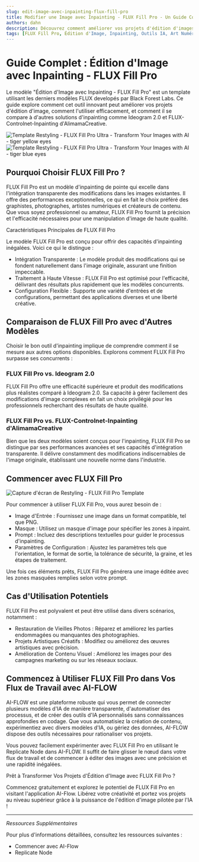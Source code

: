 ```yaml
---
slug: edit-image-avec-inpainting-flux-fill-pro
title: Modifier une Image avec Inpainting - FLUX Fill Pro - Un Guide Complet
authors: dahn
description: Découvrez comment améliorer vos projets d'édition d'images avec FLUX Fill Pro. Ce guide couvre ses fonctionnalités, des comparaisons avec d'autres solutions d'inpainting, et des conseils pour une utilisation efficace.
tags: [FLUX Fill Pro, Édition d'Image, Inpainting, Outils IA, Art Numérique]
---
```


<head>
  <meta name="twitter:card" content="summary_large_image"/>
  <meta name="twitter:title" content="Modifier une Image avec Inpainting - FLUX Fill Pro : Un Guide Complet" />
  <meta name="twitter:description" content="Explorez FLUX Fill Pro pour une édition d'image avancée. Découvrez ses fonctionnalités, comparaisons, et comment l'utiliser efficacement." />
  <meta name="twitter:creator" content="@AIFlowApp"/>
  <meta name="twitter:image" content="https://docs.ai-flow.net/img/blog-images/edit-image-with-inpainting-flux-fill-pro-3.png"/>
  <meta name="twitter:image:alt" content="Édition d'Image FLUX Fill Pro"/>
  <meta property="og:title" content="Modifier une Image avec Inpainting - FLUX Fill Pro : Un Guide Complet"/>
  <meta property="og:description" content="Améliorez votre édition d'image avec FLUX Fill Pro. Découvrez ses capacités, comparaisons, et conseils d'intégration."/>
  <meta property="og:image" content="https://docs.ai-flow.net/img/blog-images/edit-image-with-inpainting-flux-fill-pro-3.png"/>
</head>

# Guide Complet : Édition d'Image avec Inpainting - FLUX Fill Pro

Le modèle "Édition d'Image avec Inpainting - FLUX Fill Pro" est un template utilisant les derniers modèles FLUX developés par Black Forest Labs. Ce guide explore comment cet outil innovant peut améliorer vos projets d'édition d'image, comment l'utiliser efficacement, et comment il se compare à d'autres solutions d'inpainting comme Ideogram 2.0 et FLUX-Controlnet-Inpainting d'AlimamaCreative.

<div class="flex flex-row w-[50%] justify-center">
    <span class="w-40 h-full object-cover">
    <img src="/fr/img/blog-images/edit-image-with-inpainting-flux-fill-pro-1.png" alt="Template Restyling - FLUX Fill Pro Ultra - Transform Your Images with AI - tiger yellow eyes" />
    </span>
    <span class="w-40 h-full object-cover">
    <img src="/fr/img/blog-images/edit-image-with-inpainting-flux-fill-pro-2.png" alt="Template Restyling - FLUX Fill Pro Ultra - Transform Your Images with AI - tiger blue eyes" />
    </span>
</div>

## Pourquoi Choisir FLUX Fill Pro ?

FLUX Fill Pro est un modèle d'inpainting de pointe qui excelle dans l'intégration transparente des modifications dans les images existantes. Il offre des performances exceptionnelles, ce qui en fait le choix préféré des graphistes, photographes, artistes numériques et créateurs de contenu. Que vous soyez professionnel ou amateur, FLUX Fill Pro fournit la précision et l'efficacité nécessaires pour une manipulation d'image de haute qualité.

Caractéristiques Principales de FLUX Fill Pro

Le modèle FLUX Fill Pro est conçu pour offrir des capacités d'inpainting inégalées. Voici ce qui le distingue :

- Intégration Transparente : Le modèle produit des modifications qui se fondent naturellement dans l'image originale, assurant une finition impeccable.
- Traitement à Haute Vitesse : FLUX Fill Pro est optimisé pour l'efficacité, délivrant des résultats plus rapidement que les modèles concurrents.
- Configuration Flexible : Supporte une variété d'entrées et de configurations, permettant des applications diverses et une liberté créative.

## Comparaison de FLUX Fill Pro avec d'Autres Modèles

Choisir le bon outil d'inpainting implique de comprendre comment il se mesure aux autres options disponibles. Explorons comment FLUX Fill Pro surpasse ses concurrents :

### FLUX Fill Pro vs. Ideogram 2.0

FLUX Fill Pro offre une efficacité supérieure et produit des modifications plus réalistes comparé à Ideogram 2.0. Sa capacité à gérer facilement des modifications d'image complexes en fait un choix privilégié pour les professionnels recherchant des résultats de haute qualité.

### FLUX Fill Pro vs. FLUX-Controlnet-Inpainting d'AlimamaCreative

Bien que les deux modèles soient conçus pour l'inpainting, FLUX Fill Pro se distingue par ses performances avancées et ses capacités d'intégration transparente. Il délivre constamment des modifications indiscernables de l'image originale, établissant une nouvelle norme dans l'industrie.

## Commencer avec FLUX Fill Pro

![Capture d'écran de Restyling - FLUX Fill Pro Template](/img/blog-images/edit-image-with-inpainting-flux-fill-pro-3.png)

Pour commencer à utiliser FLUX Fill Pro, vous aurez besoin de :

- Image d'Entrée : Fournissez une image dans un format compatible, tel que PNG.
- Masque : Utilisez un masque d'image pour spécifier les zones à inpaint.
- Prompt : Incluez des descriptions textuelles pour guider le processus d'inpainting.
- Paramètres de Configuration : Ajustez les paramètres tels que l'orientation, le format de sortie, la tolérance de sécurité, la graine, et les étapes de traitement.

Une fois ces éléments prêts, FLUX Fill Pro générera une image éditée avec les zones masquées remplies selon votre prompt.

## Cas d'Utilisation Potentiels

FLUX Fill Pro est polyvalent et peut être utilisé dans divers scénarios, notamment :

- Restauration de Vieilles Photos : Réparez et améliorez les parties endommagées ou manquantes des photographies.
- Projets Artistiques Créatifs : Modifiez ou améliorez des œuvres artistiques avec précision.
- Amélioration de Contenu Visuel : Améliorez les images pour des campagnes marketing ou sur les réseaux sociaux.

## Commencez à Utiliser FLUX Fill Pro dans Vos Flux de Travail avec AI-FLOW

AI-FLOW est une plateforme robuste qui vous permet de connecter plusieurs modèles d'IA de manière transparente, d'automatiser des processus, et de créer des outils d'IA personnalisés sans connaissances approfondies en codage. Que vous automatisiez la création de contenu, expérimentiez avec divers modèles d'IA, ou gériez des données, AI-FLOW dispose des outils nécessaires pour rationaliser vos projets.

Vous pouvez facilement expérimenter avec FLUX Fill Pro en utilisant le Replicate Node dans AI-FLOW. Il suffit de faire glisser le nœud dans votre flux de travail et de commencer à éditer des images avec une précision et une rapidité inégalées.

Prêt à Transformer Vos Projets d'Édition d'Image avec FLUX Fill Pro ?

Commencez gratuitement et explorez le potentiel de FLUX Fill Pro en visitant l'application AI-Flow. Libérez votre créativité et portez vos projets au niveau supérieur grâce à la puissance de l'édition d'image pilotée par l'IA !

---

_Ressources Supplémentaires_

Pour plus d'informations détaillées, consultez les ressources suivantes :

- Commencer avec AI-Flow
- Replicate Node
